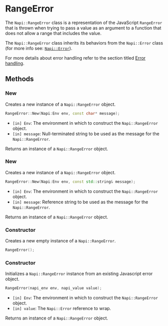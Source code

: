 # RangeError

The `Napi::RangeError` class is a representation of the JavaScript `RangeError` that is
thrown when trying to pass a value as an argument to a function that does not allow
a range that includes the value.

The `Napi::RangeError` class inherits its behaviors from the `Napi::Error` class (for
more info see: [`Napi::Error`](error.md)).

For more details about error handling refer to the section titled [Error handling](error_handling.md).

## Methods

### New

Creates a new instance of a `Napi::RangeError` object.

```cpp
RangeError::New(Napi:Env env, const char* message);
```

- `[in] Env`: The environment in which to construct the `Napi::RangeError` object.
- `[in] message`: Null-terminated string to be used as the message for the `Napi::RangeError`.

Returns an instance of a `Napi::RangeError` object.

### New

Creates a new instance of a `Napi::RangeError` object.

```cpp
RangeError::New(Napi:Env env, const std::string& message);
```

- `[in] Env`: The environment in which to construct the `Napi::RangeError` object.
- `[in] message`: Reference string to be used as the message for the `Napi::RangeError`.

Returns an instance of a `Napi::RangeError` object.

### Constructor

Creates a new empty instance of a `Napi::RangeError`.

```cpp
RangeError();
```

### Constructor

Initializes a `Napi::RangeError` instance from an existing Javascript error object.

```cpp
RangeError(napi_env env, napi_value value);
```

- `[in] Env`: The environment in which to construct the `Napi::RangeError` object.
- `[in] value`: The `Napi::Error` reference to wrap.

Returns an instance of a `Napi::RangeError` object.
